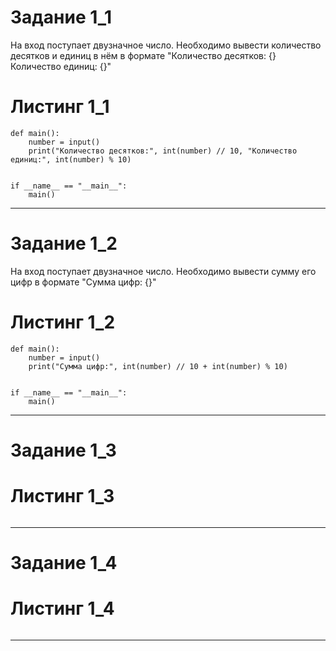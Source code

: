 # Задание 1_1
На вход поступает двузначное число. Необходимо вывести количество десятков и единиц в нём в формате "Количество десятков: {} Количество единиц: {}"
# Листинг 1_1
```Py
def main():
    number = input()
    print("Количество десятков:", int(number) // 10, "Количество единиц:", int(number) % 10)


if __name__ == "__main__":
    main()
```
________
# Задание 1_2
На вход поступает двузначное число. Необходимо вывести сумму его цифр в формате "Сумма цифр: {}"
# Листинг 1_2
```Py
def main():
    number = input()
    print("Сумма цифр:", int(number) // 10 + int(number) % 10)


if __name__ == "__main__":
    main()
```
________
# Задание 1_3

# Листинг 1_3
```Py

```
________
# Задание 1_4

# Листинг 1_4
```Py

```
________
